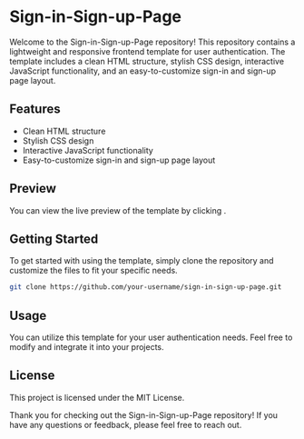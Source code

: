 # Sign-in-Sign-up-Page

Welcome to the Sign-in-Sign-up-Page repository! This repository contains a lightweight and responsive frontend template for user authentication. The template includes a clean HTML structure, stylish CSS design, interactive JavaScript functionality, and an easy-to-customize sign-in and sign-up page layout.

## Features
- Clean HTML structure
- Stylish CSS design
- Interactive JavaScript functionality
- Easy-to-customize sign-in and sign-up page layout

## Preview
You can view the live preview of the template by clicking .

## Getting Started
To get started with using the template, simply clone the repository and customize the files to fit your specific needs.

```bash
git clone https://github.com/your-username/sign-in-sign-up-page.git
```

## Usage
You can utilize this template for your user authentication needs. Feel free to modify and integrate it into your projects.

## License
This project is licensed under the MIT License.

Thank you for checking out the Sign-in-Sign-up-Page repository! If you have any questions or feedback, please feel free to reach out.
